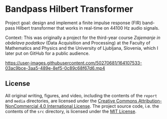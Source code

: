 # Bandpass Hilbert Transformer

Project goal: design and implement a finite impulse response (FIR) band-pass Hilbert transformer that works in real-time on 44100 Hz audio signals.

Context: This was originally a project for the third-year course *Zajemanje in obdelava podatkov* (Data Acquisition and Processing) at the Faculty of Mathematics and Physics and the University of Ljubljana, Slovenia, which I later put on GitHub for a public audience.

https://user-images.githubusercontent.com/50270681/164107533-03ac9bce-3aa5-489e-8ef5-0c89c68f67d6.mp4

## License

All original writing, figures, and video, including the contents of the `report` and `media` directories, are licensed under the [Creative Commons Attribution-NonCommercial 4.0 International License](https://creativecommons.org/licenses/by-nc/4.0/).
The project source code, i.e. the contents of the `src` directory, is licensed under the [MIT License](https://opensource.org/licenses/MIT).
